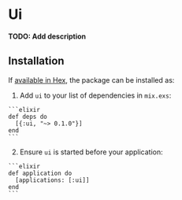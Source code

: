 # Ui

**TODO: Add description**

## Installation

If [available in Hex](https://hex.pm/docs/publish), the package can be installed as:

  1. Add `ui` to your list of dependencies in `mix.exs`:

    ```elixir
    def deps do
      [{:ui, "~> 0.1.0"}]
    end
    ```

  2. Ensure `ui` is started before your application:

    ```elixir
    def application do
      [applications: [:ui]]
    end
    ```


